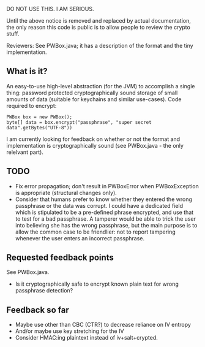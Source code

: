 DO NOT USE THIS. I AM SERIOUS.

Until the above notice is removed and replaced by actual
documentation, the only reason this code is public is to allow people
to review the crypto stuff.

Reviewers: See PWBox.java; it has a description of the format and the
tiny implementation.

## What is it?

An easy-to-use high-level abstraction (for the JVM) to accomplish a
single thing: password protected cryptographically sound storage of
small amounts of data (suitable for keychains and similar
use-cases). Code required to encrypt:

    PWBox box = new PWBox();
    byte[] data = box.encrypt("passphrase", "super secret data".getBytes("UTF-8"))

I am currently looking for feedback on whether or not the format and
implementation is cryptographically sound (see PWBox.java - the only
relelvant part).

## TODO

* Fix error propagation; don't result in PWBoxError when PWBoxException is appropriate (structural changes only).
* Consider that humans prefer to know whether they entered the wrong passphrase or the data was corrupt. I could
  have a dedicated field which is stipulated to be a pre-defined phrase encrypted, and use that to test for a
  bad passphrase. A tamperer would be able to trick the user into believing she has the wrong passphrase, but
  the main purpose is to allow the common case to be friendlier: not to report tampering whenever the user
  enters an incorrect passphrase.

## Requested feedback points

See PWBox.java.

* Is it cryptographically safe to encrypt known plain text for wrong passphrase detection?

## Feedback so far

* Maybe use other than CBC (CTR?) to decrease reliance on IV entropy
* And/or maybe use key stretching for the IV
* Consider HMAC:ing plaintext instead of iv+salt+crypted.


